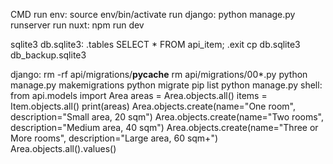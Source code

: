 CMD
run env:
    source env/bin/activate
run django:
    python manage.py runserver
run nuxt:
    npm run dev

sqlite3 db.sqlite3:
    .tables
    SELECT * FROM api_item;
    .exit
    cp db.sqlite3 db_backup.sqlite3

django:
    rm -rf api/migrations/__pycache__
    rm api/migrations/00*.py
    python manage.py makemigrations
    python migrate
    pip list
    python manage.py shell:
        from api.models import Area
        areas = Area.objects.all()
        items = Item.objects.all()
        print(areas)
        Area.objects.create(name="One room", description="Small area, 20 sqm")
        Area.objects.create(name="Two rooms", description="Medium area, 40 sqm")
        Area.objects.create(name="Three or More rooms", description="Large area, 60 sqm+")
        Area.objects.all().values()




